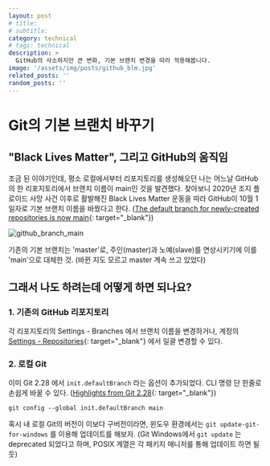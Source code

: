 ```yaml
---
layout: post 
# title: 
# subtitle:
category: technical
# tags: technical
description: >
  GitHub의 사소하지만 큰 변화, 기본 브랜치 변경을 따라 적용해봅니다.
image: '/assets/img/posts/github_blm.jpg'
related_posts: ''
random_posts: ''
---
```


# Git의 기본 브랜치 바꾸기

## "Black Lives Matter", 그리고 GitHub의 움직임

조금 된 이야기인데, 평소 로컬에서부터 리포지토리를 생성해오던 나는 어느날 GitHub의 한 리포지토리에서 브랜치 이름이 main인 것을 발견했다. 찾아보니 2020년 조지 플로이드 사망 사건 이후로 활발해진 Black Lives Matter 운동을 따라 GitHub이 10월 1일자로 기본 브랜치 이름을 바꿨다고 한다. ([The default branch for newly-created repositories is now main](https://github.blog/changelog/2020-10-01-the-default-branch-for-newly-created-repositories-is-now-main/){: target="_blank"})

![github_branch_main](/assets/img/posts/github_main.png)

기존의 기본 브랜치는 'master'로, 주인(master)과 노예(slave)를 연상시키기에 이를 'main'으로 대체한 것. (바뀐 지도 모르고 master 계속 쓰고 있었다)

## 그래서 나도 하려는데 어떻게 하면 되나요?

### 1. 기존의 GitHub 리포지토리
각 리포지토리의 Settings - Branches 에서 브랜치 이름을 변경하거나, 계정의 [Settings - Repositories](https://github.com/settings/repositories){: target="_blank"} 에서 일괄 변경할 수 있다.

### 2. 로컬 Git
이미 Git 2.28 에서 `init.defaultBranch` 라는 옵션이 추가되었다. CLI 명령 단 한줄로 손쉽게 바꿀 수 있다. ([Highlights from Git 2.28](https://github.blog/2020-07-27-highlights-from-git-2-28/){: target="_blank"})

```
git config --global init.defaultBranch main
```

혹시 내 로컬 Git의 버전이 이보다 구버전이라면, 윈도우 환경에서는 `git update-git-for-windows` 를 이용해 업데이트를 해보자. (Git Windows에서 `git update` 는 deprecated 되었다고 하며, POSIX 계열은 각 패키지 매니저를 통해 업데이트 하면 될 듯)

